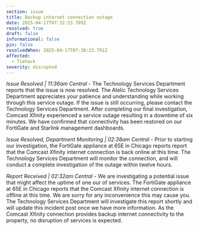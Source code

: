 ```yaml
---
section: issue
title: Backup internet connection outage
date: 2025-04-17T07:32:23.789Z
resolved: true
draft: false
informational: false
pin: false
resolvedWhen: 2025-04-17T07:38:23.791Z
affected:
  - Tiehack
severity: disrupted
---
```

*Issue Resolved | 11:36am Central* - The Technology Services Department reports that the issue is now resolved. The Atelic Technology Services Department appreciates your patience and understanding while working through this service outage. If the issue is still occurring, please contact the Technology Services Department. After completing our final investigation, Comcast Xfinity experienced a service outage resulting in a downtime of six minutes. We have confirmed that connectivity has been restored on our FortiGate and Starlink management dashboards.

*Issue Resolved, Department Monitoring | 02:38am Central* - Prior to starting our investigation, the FortiGate appliance at 65E in Chicago reports report that the Comcast Xfinity internet connection is back online at this time. The Technology Services Department will monitor the connection, and will conduct a complete investigation of the outage within twelve hours.

*Report Received | 02:32am Central* - We are investigating a potential issue that might affect the uptime of one our of services. The FortiGate appliance at 65E in Chicago reports that the Comcast Xfinity internet connection is offline at this time. We are sorry for any inconvenience this may cause you. The Technology Services Department will investigate this report shortly and will update this incident post once we have more information. As the Comcast Xfinity connection provides backup internet connectivity to the property, no disruption of services is expected.